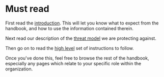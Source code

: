 # Must read

First read the [introduction](./introduction.md). This will let you know what to expect from the handbook, and how to use the information contained therein.

Next read our description of the [threat model](./threat_model.md) we are protecting against.

Then go on to read the [high level](./high_level.md) set of instructions to follow.

Once you've done this, feel free to browse the rest of the handbook, especially any pages which relate to your specific role within the organization.

